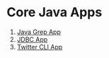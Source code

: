 # Core Java Apps

1. [Java Grep App](./grep/README)
2. [JDBC App](./jdbc/README)
3. [Twitter CLI App](./twitter/README)
